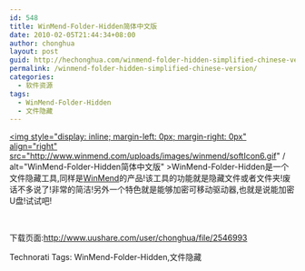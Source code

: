 ```yaml
---
id: 548
title: WinMend-Folder-Hidden简体中文版
date: 2010-02-05T21:44:34+08:00
author: chonghua
layout: post
guid: http://hechonghua.com/winmend-folder-hidden-simplified-chinese-version/
permalink: /winmend-folder-hidden-simplified-chinese-version/
categories:
  - 软件资源
tags:
  - WinMend-Folder-Hidden
  - 文件隐藏
---
```

<a href="http://www.winmend.com/folder-hidden/" target="_blank"><img style="display: inline; margin-left: 0px; margin-right: 0px" align="right" src="http://www.winmend.com/uploads/images/winmend/softIcon6.gif" / alt="WinMend-Folder-Hidden简体中文版" >WinMend-Folder-Hidden</a>是一个文件隐藏工具,同样是<a href="http://www.winmend.com/" target="_blank">WinMend</a>的产品!该工具的功能就是隐藏文件或者文件夹!废话不多说了!非常的简洁!另外一个特色就是能够加密可移动驱动器,也就是说能加密U盘!试试吧!

&#160;

<!--more-->

下载页面:http://www.uushare.com/user/chonghua/file/2546993

<div style="padding-bottom: 0px; margin: 0px; padding-left: 0px; padding-right: 0px; display: inline; float: none; padding-top: 0px" id="scid:0767317B-992E-4b12-91E0-4F059A8CECA8:16861b69-7737-43d6-b5a3-a79559fc56e5" class="wlWriterEditableSmartContent">
  Technorati Tags: WinMend-Folder-Hidden,文件隐藏
</div>